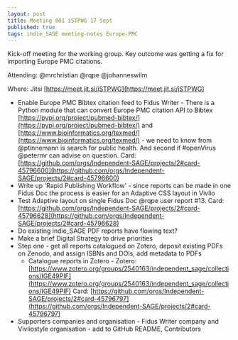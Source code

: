 ```yaml
---
layout: post
title: Meeting 001 iSTPWG 17 Sept
published: true
tags: indie_SAGE meeting-notes Europe-PMC
---
```


Kick-off meeting for the working group. Key outcome was getting a fix for importing Europe PMC citations.

Attending: @mrchristian @rqpe @johanneswilm

Where: Jitsi [https://meet.jit.si/iSTPWG](https://meet.jit.si/iSTPWG)

  - Enable Europe PMC Bibtex citation feed to Fidus Writer - There is a Python module that can convert Europe PMC citation API to Bibtex [https://pypi.org/project/pubmed-bibtex/](https://pypi.org/project/pubmed-bibtex/) and [https://www.bioinformatics.org/texmed/](https://www.bioinformatics.org/texmed/) - we need to know from @ptinnemann is search for public health. And second if #openVirus @petermr can advise on question. Card: [https://github.com/orgs/Independent-SAGE/projects/2#card-45796600](https://github.com/orgs/Independent-SAGE/projects/2#card-45796600)
  - Write up 'Rapid Publishing Workflow' - since reports can be made in one Fidus Doc the process is easier for an Adaptive CSS layout in Vivlio
  - Test Adaptive layout on single Fidus Doc @rqpe user report #13. Card: [https://github.com/orgs/Independent-SAGE/projects/2#card-45796628](https://github.com/orgs/Independent-SAGE/projects/2#card-45796628)
  - Do existing indie_SAGE PDF reports have flowing text?
  - Make a brief Digital Strategy to drive priorities
  - Step one - get all reports catalogued on Zotero, deposit existing PDFs on Zenodo, and assign ISBNs and DOIs, add metadata to PDFs
    - Catalogue reports in Zotero - Zotero: [https://www.zotero.org/groups/2540163/independent_sage/collections/IGE49PIF](https://www.zotero.org/groups/2540163/independent_sage/collections/IGE49PIF) Card: [https://github.com/orgs/Independent-SAGE/projects/2#card-45796797](https://github.com/orgs/Independent-SAGE/projects/2#card-45796797)
  - Supporters companies and organisation - Fidus Writer company and Vivliostyle organisation - add to GitHub README, Contributors
